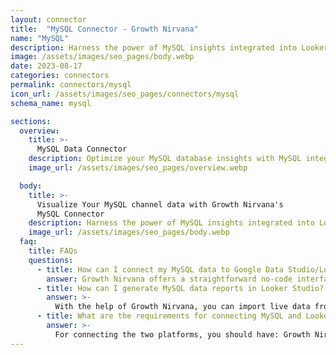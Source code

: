```yaml
---
layout: connector
title:  "MySQL Connector - Growth Nirvana"
name: "MySQL"
description: Harness the power of MySQL insights integrated into Looker Studio for strategic database management decisions.
image: /assets/images/seo_pages/body.webp
date: 2023-08-17
categories: connectors
permalink: connectors/mysql
icon_url: /assets/images/seo_pages/connectors/mysql
schema_name: mysql

sections:
  overview:
    title: >-
      MySQL Data Connector
    description: Optimize your MySQL database insights with MySQL integration. Seamlessly merge MySQL database data with Looker Studio's analytical capabilities, unlocking insights that drive database performance, optimization strategies, and operational excellence.
    image_url: /assets/images/seo_pages/overview.webp

  body:
    title: >-
      Visualize Your MySQL channel data with Growth Nirvana's
      MySQL Connector
    description: Harness the power of MySQL insights integrated into Looker Studio for strategic database management decisions.
    image_url: /assets/images/seo_pages/body.webp
  faq:
    title: FAQs
    questions:
      - title: How can I connect my MySQL data to Google Data Studio/Looker Studio?
        answer: Growth Nirvana offers a straightforward no-code interface to connect to MySQL data sources.
      - title: How can I generate MySQL data reports in Looker Studio?
        answer: >-
          With the help of Growth Nirvana, you can import live data from MySQL into Looker Studio. These data can be viewed in charts, tables, and dashboards to generate branded reports that can be shared instantly.
      - title: What are the requirements for connecting MySQL and Looker Studio?
        answer: >-
          For connecting the two platforms, you should have: Growth Nirvana Account and MySQL Ads Account
---
```

